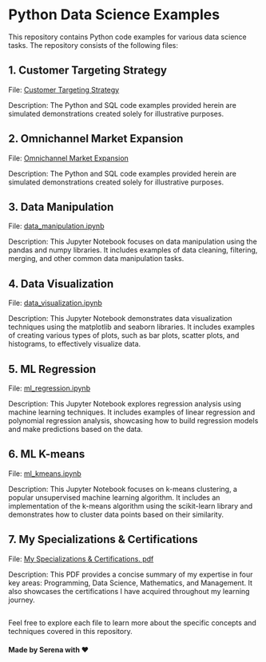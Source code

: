 # Python Data Science Examples

This repository contains Python code examples for various data science tasks. The repository consists of the following files:

## 1. Customer Targeting Strategy

File: [Customer Targeting Strategy](https://github.com/Serena6688/Data-Science-Portfolio/blob/main/Customer%20Targeting%20Strategy)

Description: The Python and SQL code examples provided herein are simulated demonstrations created solely for illustrative purposes. 

## 2. Omnichannel Market Expansion

File: [Omnichannel Market Expansion](https://github.com/Serena6688/Data-Science-Portfolio/blob/main/Omnichannel%20Market%20Expansion)

Description: The Python and SQL code examples provided herein are simulated demonstrations created solely for illustrative purposes. 

## 3. Data Manipulation

File: [data_manipulation.ipynb](https://github.com/Serena6688/Programmer-Portfolio/blob/main/data_manipulation.ipynb)

Description: This Jupyter Notebook focuses on data manipulation using the pandas and numpy libraries. It includes examples of data cleaning, filtering, merging, and other common data manipulation tasks.

## 4. Data Visualization

File: [data_visualization.ipynb](https://github.com/Serena6688/Programmer-Portfolio/blob/main/data_visualization.ipynb)

Description: This Jupyter Notebook demonstrates data visualization techniques using the matplotlib and seaborn libraries. It includes examples of creating various types of plots, such as bar plots, scatter plots, and histograms, to effectively visualize data.

## 5. ML Regression

File: [ml_regression.ipynb](https://github.com/Serena6688/Programmer-Portfolio/blob/main/ml_regression.ipynb)

Description: This Jupyter Notebook explores regression analysis using machine learning techniques. It includes examples of linear regression and polynomial regression analysis, showcasing how to build regression models and make predictions based on the data.

## 6. ML K-means

File: [ml_kmeans.ipynb](https://github.com/Serena6688/Programmer-Portfolio/blob/main/ml_kmeans.ipynb)

Description: This Jupyter Notebook focuses on k-means clustering, a popular unsupervised machine learning algorithm. It includes an implementation of the k-means algorithm using the scikit-learn library and demonstrates how to cluster data points based on their similarity.

## 7. My Specializations & Certifications

File: [My Specializations & Certifications. pdf](https://github.com/Serena6688/Programmer-Portfolio/blob/main/My%20Specializations%20%26%20Certifications.pdf)

Description: This PDF provides a concise summary of my expertise in four key areas: Programming, Data Science, Mathematics, and Management. It also showcases the certifications I have acquired throughout my learning journey.

##
Feel free to explore each file to learn more about the specific concepts and techniques covered in this repository. 
#### Made by Serena with ❤️
